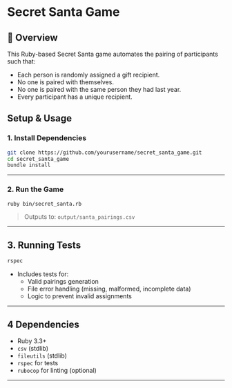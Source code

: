 # Secret Santa Game

## 📖 Overview
This Ruby-based Secret Santa game automates the pairing of participants such that:
- Each person is randomly assigned a gift recipient.
- No one is paired with themselves.
- No one is paired with the same person they had last year.
- Every participant has a unique recipient.

## Setup & Usage

### 1. Install Dependencies
```bash
git clone https://github.com/yourusername/secret_santa_game.git
cd secret_santa_game
bundle install
```

---

### 2. Run the Game
```bash
ruby bin/secret_santa.rb
```
> Outputs to: `output/santa_pairings.csv`

---

## 3. Running Tests
```bash
rspec
```
- Includes tests for:
  - Valid pairings generation
  - File error handling (missing, malformed, incomplete data)
  - Logic to prevent invalid assignments

---

## 4 Dependencies
- Ruby 3.3+
- `csv` (stdlib)
- `fileutils` (stdlib)
- `rspec` for tests
- `rubocop` for linting (optional)

---

